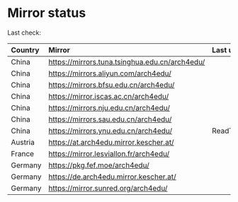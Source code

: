 <script src="./time.js"></script>
# Mirror status
Last check: <script type="text/javascript">localize(1689735196.1440463);</script>

|Country|Mirror|Last update|
|:------|:-----|:----------|
|China|https://mirrors.tuna.tsinghua.edu.cn/arch4edu/|<script type="text/javascript">localize(1689705217);</script>|
|China|https://mirrors.aliyun.com/arch4edu/|<script type="text/javascript">localize(1689662007);</script>|
|China|https://mirrors.bfsu.edu.cn/arch4edu/|<script type="text/javascript">localize(1689662007);</script>|
|China|https://mirror.iscas.ac.cn/arch4edu/|<script type="text/javascript">localize(1689705217);</script>|
|China|https://mirrors.nju.edu.cn/arch4edu/|<script type="text/javascript">localize(1689705217);</script>|
|China|https://mirrors.sau.edu.cn/arch4edu/|<script type="text/javascript">localize(1689705217);</script>|
|China|https://mirrors.ynu.edu.cn/arch4edu/|ReadTimeout|
|Austria|https://at.arch4edu.mirror.kescher.at/|<script type="text/javascript">localize(1689705217);</script>|
|France|https://mirror.lesviallon.fr/arch4edu/|<script type="text/javascript">localize(1689402753);</script>|
|Germany|https://pkg.fef.moe/arch4edu/|<script type="text/javascript">localize(1689705217);</script>|
|Germany|https://de.arch4edu.mirror.kescher.at/|<script type="text/javascript">localize(1689705217);</script>|
|Germany|https://mirror.sunred.org/arch4edu/|<script type="text/javascript">localize(1689705217);</script>|

<script src="./tablefilter/tablefilter.js"></script>
<script src="./table.js"></script>